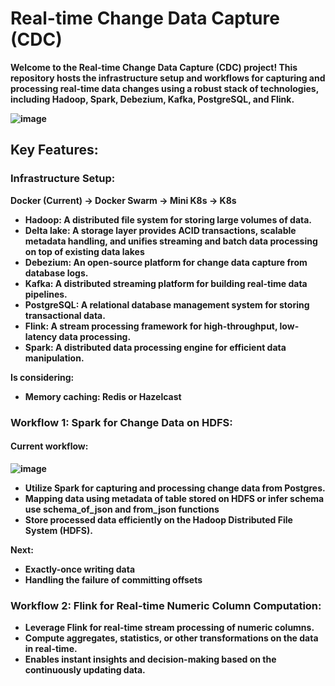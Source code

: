 # <strong>Real-time Change Data Capture (CDC)<strong>

Welcome to the Real-time Change Data Capture (CDC) project! This repository hosts the infrastructure setup and workflows for capturing and processing real-time data changes using a robust stack of technologies, including Hadoop, Spark, Debezium, Kafka, PostgreSQL, and Flink.

![image](https://github.com/Adamd1amo/CDC-/assets/61895816/061b4727-5be1-457b-9d0a-20a90d4e4f56)


## Key Features:

### Infrastructure Setup:
Docker (Current) -> Docker Swarm -> Mini K8s -> K8s
- **Hadoop**: A distributed file system for storing large volumes of data.
- **Delta lake**: A storage layer provides ACID transactions, scalable metadata handling, and unifies streaming and batch data processing on top of existing data lakes
- **Debezium**: An open-source platform for change data capture from database logs.
- **Kafka**: A distributed streaming platform for building real-time data pipelines.
- **PostgreSQL**: A relational database management system for storing transactional data.
- **Flink**: A stream processing framework for high-throughput, low-latency data processing.
- **Spark**: A distributed data processing engine for efficient data manipulation.

Is considering:
- **Memory caching**: Redis or Hazelcast


### Workflow 1: Spark for Change Data on HDFS:

#### Current workflow:

![image](https://github.com/Adamd1amo/CDC-/assets/61895816/3176207b-20e9-4ebb-b70a-e98990fa75b0)


- Utilize Spark for capturing and processing change data from Postgres.
- Mapping data using metadata of table stored on HDFS or infer schema use schema_of_json and from_json functions
- Store processed data efficiently on the Hadoop Distributed File System (HDFS).

Next:
- Exactly-once writing data
- Handling the failure of committing offsets

### Workflow 2: Flink for Real-time Numeric Column Computation:

- Leverage Flink for real-time stream processing of numeric columns.
- Compute aggregates, statistics, or other transformations on the data in real-time.
- Enables instant insights and decision-making based on the continuously updating data.
